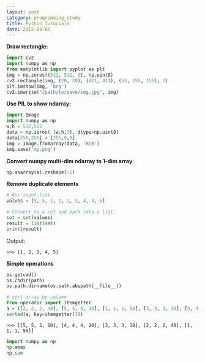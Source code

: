```yaml
---
layout: post
category: programming_study
title: Python Tutorials
date: 2015-08-05
---
```


**Draw rectangle:**

```python
import cv2
import numpy as np
from matplotlib import pyplot as plt
img = np.zeros((512, 512, 3), np.uint8)
cv2.rectangle(img, (20, 20), (411, 411), (55, 255, 155), 2)
plt.imshow(img, 'brg')
cv2.imwrite("/path/to/save/img.jpg", img)
```

**Use PIL to show ndarray:**

```python
import Image
import numpy as np
w,h = 512,512
data = np.zeros( (w,h,3), dtype=np.uint8)
data[256,256] = [255,0,0]
img = Image.fromarray(data, 'RGB')
img.save('my.png')
```

**Convert numpy multi-dim ndarray to 1-dim array:**

```python
np.asarray(a).reshape(-1)
```

**Remove duplicate elements**

```python
# Our input list.
values = [5, 5, 1, 1, 2, 3, 4, 4, 5]

# Convert to a set and back into a list.
set = set(values)
result = list(set)
print(result)
```

Output:

<pre class="terminal"><code>>>> [1, 2, 3, 4, 5] </code></pre>

**Simple operations**

```python
os.getcwd()
os.chdir(path)
os.path.dirname(os.path.abspath(__file__))
```

```python
# sort array by column
from operator import itemgetter
a = ([2, 2, 2, 40], [5, 5, 5, 10], [1, 1, 1, 50], [3, 3, 3, 30], [4, 4, 4, 20])
sorted(a, key=itemgetter(3))
```
<pre class="terminal"><code>>>> [[5, 5, 5, 10], [4, 4, 4, 20], [3, 3, 3, 30], [2, 2, 2, 40], [1, 1, 1, 50]]</code></pre>

```python
import numpy as np
np.amax
np.sum
```
